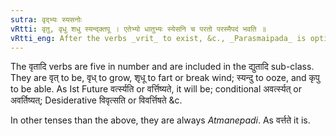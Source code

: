 ```yaml
---
sutra: वृद्भ्यः स्यसनोः
vRtti: वृतु, वृधु शधु स्यन्द्क्तपू । एतेभ्यो धातुभ्यः स्येसनि च परतो परस्मैपदं भवति ॥
vRtti_eng: After the verbs _vrit_ to exist, &c., _Parasmaipada_ is optionally employed when the affixes _sya_(Future and conditional) and _san_ (Desiderative) follow.
---
```

The वृतादि verbs are five in number and are included in the द्युतादि sub-class. They are वृत् to be, वृध् to grow, शृधू to fart or break wind; स्यन्दु to ooze, and कृपु to be able. As Ist Future वर्त्स्यति or वर्त्तिष्यते, it will be; conditional अवर्त्स्यत् or अवर्तिष्यत्; Desiderative विवृत्सति or विवर्त्तिषते &c.

In other tenses than the above, they are always _Atmanepadi_. As वर्त्तते it is.
